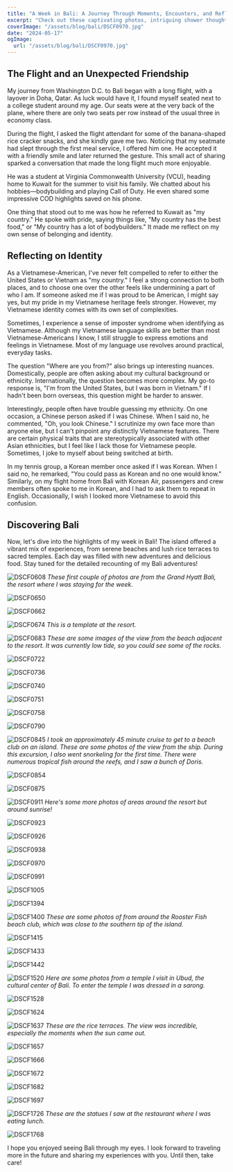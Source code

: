 ```yaml
---
title: "A Week in Bali: A Journey Through Moments, Encounters, and Reflections"
excerpt: "Check out these captivating photos, intriguing shower thoughts, and memorable interactions from my adventure in Bali."
coverImage: "/assets/blog/bali/DSCF0970.jpg"
date: "2024-05-17"
ogImage:
  url: "/assets/blog/bali/DSCF0970.jpg"
---
```


## The Flight and an Unexpected Friendship

My journey from Washington D.C. to Bali began with a long flight, with a layover in Doha, Qatar. As luck would have it, I found myself seated next to a college student around my age. Our seats were at the very back of the plane, where there are only two seats per row instead of the usual three in economy class.

During the flight, I asked the flight attendant for some of the banana-shaped rice cracker snacks, and she kindly gave me two. Noticing that my seatmate had slept through the first meal service, I offered him one. He accepted it with a friendly smile and later returned the gesture. This small act of sharing sparked a conversation that made the long flight much more enjoyable.

He was a student at Virginia Commonwealth University (VCU), heading home to Kuwait for the summer to visit his family. We chatted about his hobbies—bodybuilding and playing Call of Duty. He even shared some impressive COD highlights saved on his phone.

One thing that stood out to me was how he referred to Kuwait as "my country." He spoke with pride, saying things like, "My country has the best food," or "My country has a lot of bodybuilders." It made me reflect on my own sense of belonging and identity.

## Reflecting on Identity

As a Vietnamese-American, I've never felt compelled to refer to either the United States or Vietnam as "my country." I feel a strong connection to both places, and to choose one over the other feels like undermining a part of who I am. If someone asked me if I was proud to be American, I might say yes, but my pride in my Vietnamese heritage feels stronger. However, my Vietnamese identity comes with its own set of complexities.

Sometimes, I experience a sense of imposter syndrome when identifying as Vietnamese. Although my Vietnamese language skills are better than most Vietnamese-Americans I know, I still struggle to express emotions and feelings in Vietnamese. Most of my language use revolves around practical, everyday tasks.

The question "Where are you from?" also brings up interesting nuances. Domestically, people are often asking about my cultural background or ethnicity. Internationally, the question becomes more complex. My go-to response is, "I'm from the United States, but I was born in Vietnam." If I hadn't been born overseas, this question might be harder to answer.

Interestingly, people often have trouble guessing my ethnicity. On one occasion, a Chinese person asked if I was Chinese. When I said no, he commented, "Oh, you look Chinese." I scrutinize my own face more than anyone else, but I can't pinpoint any distinctly Vietnamese features. There are certain physical traits that are stereotypically associated with other Asian ethnicities, but I feel like I lack those for Vietnamese people. Sometimes, I joke to myself about being switched at birth.

In my tennis group, a Korean member once asked if I was Korean. When I said no, he remarked, "You could pass as Korean and no one would know." Similarly, on my flight home from Bali with Korean Air, passengers and crew members often spoke to me in Korean, and I had to ask them to repeat in English. Occasionally, I wish I looked more Vietnamese to avoid this confusion.

## Discovering Bali

Now, let's dive into the highlights of my week in Bali! The island offered a vibrant mix of experiences, from serene beaches and lush rice terraces to sacred temples. Each day was filled with new adventures and delicious food. Stay tuned for the detailed recounting of my Bali adventures!

![DSCF0608](/assets/blog/bali/DSCF0608.jpg)
_These first couple of photos are from the Grand Hyatt Bali, the resort where I was staying for the week._

![DSCF0650](/assets/blog/bali/DSCF0650.jpg)

![DSCF0662](/assets/blog/bali/DSCF0662.jpg)

![DSCF0674](/assets/blog/bali/DSCF0674.jpg)
_This is a template at the resort._

![DSCF0683](/assets/blog/bali/DSCF0683.jpg)
_These are some images of the view from the beach adjacent to the resort. It was currently low tide, so you could see some of the rocks._

![DSCF0722](/assets/blog/bali/DSCF0722.jpg)

![DSCF0736](/assets/blog/bali/DSCF0736.jpg)

![DSCF0740](/assets/blog/bali/DSCF0740.jpg)

![DSCF0751](/assets/blog/bali/DSCF0751.jpg)

![DSCF0758](/assets/blog/bali/DSCF0758.jpg)

![DSCF0790](/assets/blog/bali/DSCF0790.jpg)

![DSCF0845](/assets/blog/bali/DSCF0845.jpg)
_I took an approximately 45 minute cruise to get to a beach club on an island. These are some photos of the view from the ship. During this excursion, I also went snorkeling for the first time. There were numerous tropical fish around the reefs, and I saw a bunch of Doris._

![DSCF0854](/assets/blog/bali/DSCF0854.jpg)

![DSCF0875](/assets/blog/bali/DSCF0875.jpg)

![DSCF0911](/assets/blog/bali/DSCF0911.jpg)
_Here's some more photos of areas around the resort but around sunrise!_

![DSCF0923](/assets/blog/bali/DSCF0923.jpg)

![DSCF0926](/assets/blog/bali/DSCF0926.jpg)

![DSCF0938](/assets/blog/bali/DSCF0938.jpg)

![DSCF0970](/assets/blog/bali/DSCF0970.jpg)

![DSCF0991](/assets/blog/bali/DSCF0991.jpg)

![DSCF1005](/assets/blog/bali/DSCF1005.jpg)

![DSCF1394](/assets/blog/bali/DSCF1394.jpg)

![DSCF1400](/assets/blog/bali/DSCF1400.jpg)
_These are some photos of from around the Rooster Fish beach club, which was close to the southern tip of the island._

![DSCF1415](/assets/blog/bali/DSCF1415.jpg)

![DSCF1433](/assets/blog/bali/DSCF1433.jpg)

![DSCF1442](/assets/blog/bali/DSCF1442.jpg)

![DSCF1520](/assets/blog/bali/DSCF1520.jpg)
_Here are some photos from a temple I visit in Ubud, the cultural center of Bali. To enter the temple I was dressed in a sarong._

![DSCF1528](/assets/blog/bali/DSCF1528.jpg)

![DSCF1624](/assets/blog/bali/DSCF1624.jpg)

![DSCF1637](/assets/blog/bali/DSCF1637.jpg)
_These are the rice terraces. The view was incredible, especially the moments when the sun came out._

![DSCF1657](/assets/blog/bali/DSCF1657.jpg)

![DSCF1666](/assets/blog/bali/DSCF1666.jpg)

![DSCF1672](/assets/blog/bali/DSCF1672.jpg)

![DSCF1682](/assets/blog/bali/DSCF1682.jpg)

![DSCF1697](/assets/blog/bali/DSCF1697.jpg)

![DSCF1726](/assets/blog/bali/DSCF1726.jpg)
_These are the statues I saw at the restaurant where I was eating lunch._

![DSCF1768](/assets/blog/bali/DSCF1768.jpg)

I hope you enjoyed seeing Bali through my eyes. I look forward to traveling more in the future and sharing my experiences with you. Until then, take care!
